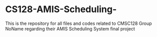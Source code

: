 # CS128-AMIS-Scheduling-
This is the repository for all files and codes related to CMSC128 Group NoName regarding their AMIS Scheduling System final project
